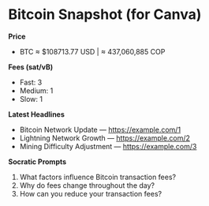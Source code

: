 # Bitcoin Snapshot (for Canva)

**Price**
- BTC ≈ $108713.77 USD  |  ≈ 437,060,885 COP

**Fees (sat/vB)**
- Fast: 3
- Medium: 1
- Slow: 1

**Latest Headlines**
- Bitcoin Network Update — https://example.com/1
- Lightning Network Growth — https://example.com/2
- Mining Difficulty Adjustment — https://example.com/3

**Socratic Prompts**
1. What factors influence Bitcoin transaction fees?
2. Why do fees change throughout the day?
3. How can you reduce your transaction fees?
